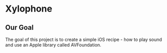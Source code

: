 

# Xylophone

## Our Goal

The goal of this project is to create a simple iOS recipe - how to play sound and use an Apple library called AVFoundation.
